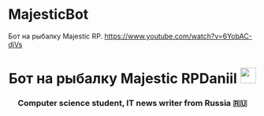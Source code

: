 # MajesticBot
Бот на рыбалку Majestic RP.
https://www.youtube.com/watch?v=6YobAC-djVs
<h1 align="center">Бот на рыбалку Majestic RP<a" target="_blank">Daniil</a> 
<img src="https://github.com/blackcater/blackcater/raw/main/images/Hi.gif" height="32"/></h1>
<h3 align="center">Computer science student, IT news writer from Russia 🇷🇺</h3>
